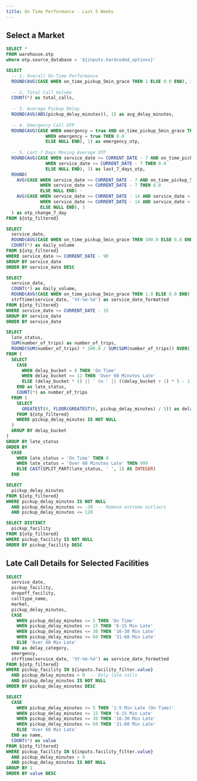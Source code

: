 ```yaml
---
title: On Time Performance - Last 5 Weeks
---
```


## Select a Market

<ButtonGroup name=hardcoded_options>
    <ButtonGroupItem valueLabel="Illinois" value="il" default=true/>
    <ButtonGroupItem valueLabel="Michigan" value="mi" />
    <ButtonGroupItem valueLabel="Tennessee" value="tn" />
</ButtonGroup>

```sql otp_filtered
SELECT *
FROM warehouse.otp
where otp.source_database = '${inputs.hardcoded_options}'
```

```sql card_data
SELECT 
  -- 1. Overall On-Time Performance
  ROUND(AVG(CASE WHEN on_time_pickup_5min_grace THEN 1 ELSE 0.0 END), 3) as otp_percentage,
  
  -- 2. Total Call Volume
  COUNT(*) as total_calls,
  
  -- 3. Average Pickup Delay
  ROUND(AVG(ABS(pickup_delay_minutes)), 1) as avg_delay_minutes,
  
  -- 4. Emergency Call OTP
  ROUND(AVG(CASE WHEN emergency = true AND on_time_pickup_5min_grace THEN 1.0 
               WHEN emergency = true THEN 0.0 
               ELSE NULL END), 1) as emergency_otp,
  
  -- 5. Last 7 Days Moving Average OTP
  ROUND(AVG(CASE WHEN service_date >= CURRENT_DATE - 7 AND on_time_pickup_5min_grace THEN 1.0 
               WHEN service_date >= CURRENT_DATE - 7 THEN 0.0 
               ELSE NULL END), 3) as last_7_days_otp,
  ROUND(
    AVG(CASE WHEN service_date >= CURRENT_DATE - 7 AND on_time_pickup_5min_grace THEN 1.0 
             WHEN service_date >= CURRENT_DATE - 7 THEN 0.0 
             ELSE NULL END) -
    AVG(CASE WHEN service_date >= CURRENT_DATE - 14 AND service_date < CURRENT_DATE - 7 AND on_time_pickup_5min_grace THEN 1.0 
             WHEN service_date >= CURRENT_DATE - 14 AND service_date < CURRENT_DATE - 7 THEN 0.0 
             ELSE NULL END), 3
  ) as otp_change_7_day
FROM ${otp_filtered}
```
<Group>
  <BigValue
    data={card_data}
    value=total_calls
  />
  <BigValue
    data={card_data}
    value=otp_percentage
    title="On-Time Performance"
    fmt=pct1
  />
  <BigValue
    data={card_data}
    value=avg_delay_minutes
    title="Average Pickup Delay (Minutes)"
    fmt=num1
  />

  <BigValue
    data={card_data}
    value=emergency_otp
    title="Emergency Call On-Time Performance"
    fmt=pct1
  />
  <BigValue
    data={card_data}
    value=last_7_days_otp
    title="Last 7 Days On-Time Performance"
    fmt=pct1
    comparison=otp_change_7_day
    comparisonFmt=pct1
    comparisonTitle="Change (7 Days)"
  />
  </Group>


```sql trend_line
SELECT 
  service_date,
  ROUND(AVG(CASE WHEN on_time_pickup_5min_grace THEN 100.0 ELSE 0.0 END), 1) as daily_otp,
  COUNT(*) as daily_volume
FROM ${otp_filtered}
WHERE service_date >= CURRENT_DATE - 90
GROUP BY service_date
ORDER BY service_date DESC
```


```sql volume_vs_performance
SELECT 
  service_date,
  COUNT(*) as daily_volume,
  ROUND(AVG(CASE WHEN on_time_pickup_5min_grace THEN 1.0 ELSE 0.0 END), 3) as daily_otp,
  strftime(service_date, '%Y-%m-%d') as service_date_formatted
FROM ${otp_filtered}
WHERE service_date >= CURRENT_DATE - 35 
GROUP BY service_date
ORDER BY service_date
```



<Grid cols=2>
<LineChart 
    data={trend_line}
    x=service_date
    y=daily_otp
    y2=daily_volume
    y2SeriesType=bar
    yAxisTitle="On-Time Performance (%)"
/>
<ScatterPlot 
    data={volume_vs_performance}
    x=daily_volume
    y=daily_otp
    title="Daily Volume vs On-Time Performance"
    subtitle="Each point represents one day over 5 weeks"
    xAxisTitle="Daily Call Volume"
    yAxisTitle="On-Time Performance %"
    yFmt=pct1
    tooltipTitle=service_date_formatted
    pointSize=8
    showDownload=true
/>
</Grid>

```sql opt_table
SELECT 
  late_status,
  SUM(number_of_trips) as number_of_trips,
  ROUND(SUM(number_of_trips) * 100.0 / SUM(SUM(number_of_trips)) OVER(), 2) as percent
FROM (
  SELECT 
    CASE 
      WHEN delay_bucket = 0 THEN 'On Time'
      WHEN delay_bucket >= 12 THEN 'Over 60 Minutes Late'
      ELSE (delay_bucket * 5) || ' to ' || ((delay_bucket + 1) * 5 - 1) || ' Minutes Late'
    END as late_status,
    COUNT(*) as number_of_trips
  FROM (
    SELECT 
      GREATEST(0, FLOOR(GREATEST(0, pickup_delay_minutes) / 5)) as delay_bucket
    FROM ${otp_filtered} 
    WHERE pickup_delay_minutes IS NOT NULL
  )
  GROUP BY delay_bucket
)
GROUP BY late_status
ORDER BY 
  CASE 
    WHEN late_status = 'On Time' THEN 0
    WHEN late_status = 'Over 60 Minutes Late' THEN 999
    ELSE CAST(SPLIT_PART(late_status, ' ', 1) AS INTEGER)
  END
```

```sql otp_histo
SELECT 
  pickup_delay_minutes
FROM ${otp_filtered} 
WHERE pickup_delay_minutes IS NOT NULL 
  AND pickup_delay_minutes >= -30  -- Remove extreme outliers
  AND pickup_delay_minutes <= 120  
```
<Grid cols=2>
  <Histogram
    data={otp_histo}
    x=pickup_delay_minutes
    title="Distribution of Pickup Delays"
    subtitle="Frequency of delays across all calls (5 weeks)"
    xAxisTitle="Minutes Late/Early"
    yAxisTitle="Number of Calls"
    color="#2563eb"
    showDownload=true
/>


<DataTable data={opt_table} rows=all/>
</Grid>

```sql dist_facs
SELECT DISTINCT 
  pickup_facility
FROM ${otp_filtered} 
WHERE pickup_facility IS NOT NULL
ORDER BY pickup_facility DESC
```
## Late Call Details for Selected Facilities

<Dropdown
    name=facility_filter
    data={dist_facs}
    value=pickup_facility
    multiple=true
    title="Select Facilities"
/>

```sql late_calls_detail
SELECT 
  service_date,
  pickup_facility,
  dropoff_facility,
  calltype_name,
  market,
  pickup_delay_minutes,
  CASE 
    WHEN pickup_delay_minutes <= 5 THEN 'On Time'
    WHEN pickup_delay_minutes <= 15 THEN '6-15 Min Late'
    WHEN pickup_delay_minutes <= 30 THEN '16-30 Min Late'
    WHEN pickup_delay_minutes <= 60 THEN '31-60 Min Late'
    ELSE 'Over 60 Min Late'
  END as delay_category,
  emergency,
  strftime(service_date, '%Y-%m-%d') as service_date_formatted
FROM ${otp_filtered} 
WHERE pickup_facility IN ${inputs.facility_filter.value}
  AND pickup_delay_minutes > 0  -- Only late calls
  AND pickup_delay_minutes IS NOT NULL
ORDER BY pickup_delay_minutes DESC
```

```sql facility_delay_breakdown
SELECT 
  CASE 
    WHEN pickup_delay_minutes <= 5 THEN '1-5 Min Late (On Time)'
    WHEN pickup_delay_minutes <= 15 THEN '6-15 Min Late'
    WHEN pickup_delay_minutes <= 30 THEN '16-30 Min Late'
    WHEN pickup_delay_minutes <= 60 THEN '31-60 Min Late'
    ELSE 'Over 60 Min Late'
  END as name,
  COUNT(*) as value
FROM ${otp_filtered} 
WHERE pickup_facility IN ${inputs.facility_filter.value}
  AND pickup_delay_minutes > 0
  AND pickup_delay_minutes IS NOT NULL
GROUP BY 1
ORDER BY value DESC
```

<Grid cols=2>
<DataTable 
    data={late_calls_detail}
    rows=15
    emptyMessage="No late calls for selected facilities"
>
  <Column id=service_date_formatted title="Date"/>
  <Column id=calltype_name title="Call Type"/>
  <Column id=pickup_delay_minutes title="Minutes Late" fmt=num1/>
  <Column id=pickup_facility title="Pickup Facility"/>
  <Column id=dropoff_facility title="Dropoff Facility"/>
</DataTable>
  <ECharts config={
    {
        title: {
            text: 'Late Call Percentage Breakdown',
            left: 'center'
        },
        tooltip: {
            formatter: '{b}: {c} calls ({d}%)'
        },
        legend: {
            orient: 'vertical',
            left: 'left'
        },
        series: [
        {
          type: 'pie',
          radius: '50%',
          data: [...facility_delay_breakdown],
          label: {
            show: true,
            formatter: '{b}\n{d}%'
          },
          emphasis: {
            itemStyle: {
              shadowBlur: 10,
              shadowOffsetX: 0,
              shadowColor: 'rgba(0, 0, 0, 0.5)'
            }
          }
        }
      ]
      }
    }
/>
</Grid>
